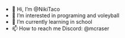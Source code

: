 - 👋 Hi, I’m @NikiTaco
- 👀 I’m interested in programing and voleyball
- 🌱 I’m currently learning in school
- 📫 How to reach me Discord: @mcraser

<!---
NikiTaco/NikiTaco is a ✨ special ✨ repository because its `README.md` (this file) appears on your GitHub profile.
You can click the Preview link to take a look at your changes.
--->
